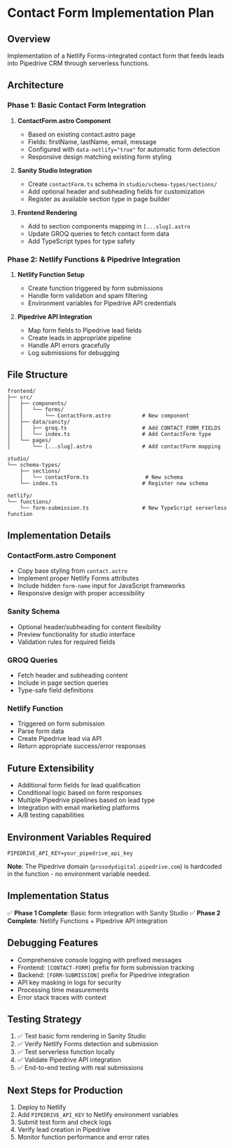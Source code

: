 # Contact Form Implementation Plan

## Overview

Implementation of a Netlify Forms-integrated contact form that feeds leads into Pipedrive CRM through serverless functions.

## Architecture

### Phase 1: Basic Contact Form Integration

1. **ContactForm.astro Component**

   - Based on existing contact.astro page
   - Fields: firstName, lastName, email, message
   - Configured with `data-netlify="true"` for automatic form detection
   - Responsive design matching existing form styling

2. **Sanity Studio Integration**

   - Create `contactForm.ts` schema in `studio/schema-types/sections/`
   - Add optional header and subheading fields for customization
   - Register as available section type in page builder

3. **Frontend Rendering**
   - Add to section components mapping in `[...slug].astro`
   - Update GROQ queries to fetch contact form data
   - Add TypeScript types for type safety

### Phase 2: Netlify Functions & Pipedrive Integration

1. **Netlify Function Setup**

   - Create function triggered by form submissions
   - Handle form validation and spam filtering
   - Environment variables for Pipedrive API credentials

2. **Pipedrive API Integration**
   - Map form fields to Pipedrive lead fields
   - Create leads in appropriate pipeline
   - Handle API errors gracefully
   - Log submissions for debugging

## File Structure

```
frontend/
├── src/
│   ├── components/
│   │   └── forms/
│   │       └── ContactForm.astro          # New component
│   ├── data/sanity/
│   │   ├── groq.ts                        # Add CONTACT_FORM_FIELDS
│   │   └── index.ts                       # Add ContactForm type
│   └── pages/
│       └── [...slug].astro                # Add contactForm mapping

studio/
└── schema-types/
    ├── sections/
    │   └── contactForm.ts                  # New schema
    └── index.ts                           # Register new schema

netlify/
└── functions/
    └── form-submission.ts                 # New TypeScript serverless function
```

## Implementation Details

### ContactForm.astro Component

- Copy base styling from `contact.astro`
- Implement proper Netlify Forms attributes
- Include hidden `form-name` input for JavaScript frameworks
- Responsive design with proper accessibility

### Sanity Schema

- Optional header/subheading for content flexibility
- Preview functionality for studio interface
- Validation rules for required fields

### GROQ Queries

- Fetch header and subheading content
- Include in page section queries
- Type-safe field definitions

### Netlify Function

- Triggered on form submission
- Parse form data
- Create Pipedrive lead via API
- Return appropriate success/error responses

## Future Extensibility

- Additional form fields for lead qualification
- Conditional logic based on form responses
- Multiple Pipedrive pipelines based on lead type
- Integration with email marketing platforms
- A/B testing capabilities

## Environment Variables Required

```
PIPEDRIVE_API_KEY=your_pipedrive_api_key
```

**Note**: The Pipedrive domain (`prosodydigital.pipedrive.com`) is hardcoded in the function - no environment variable needed.

## Implementation Status

✅ **Phase 1 Complete**: Basic form integration with Sanity Studio
✅ **Phase 2 Complete**: Netlify Functions + Pipedrive API integration

## Debugging Features

- Comprehensive console logging with prefixed messages
- Frontend: `[CONTACT-FORM]` prefix for form submission tracking
- Backend: `[FORM-SUBMISSION]` prefix for Pipedrive integration
- API key masking in logs for security
- Processing time measurements
- Error stack traces with context

## Testing Strategy

1. ✅ Test basic form rendering in Sanity Studio
2. ✅ Verify Netlify Forms detection and submission
3. ✅ Test serverless function locally
4. ✅ Validate Pipedrive API integration
5. ✅ End-to-end testing with real submissions

## Next Steps for Production

1. Deploy to Netlify
2. Add `PIPEDRIVE_API_KEY` to Netlify environment variables
3. Submit test form and check logs
4. Verify lead creation in Pipedrive
5. Monitor function performance and error rates
